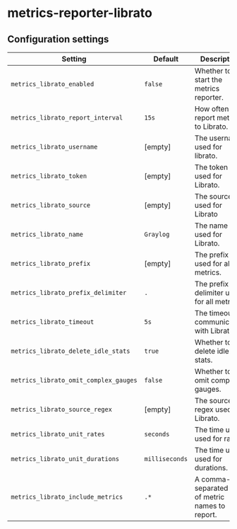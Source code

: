 # metrics-reporter-librato

## Configuration settings

| Setting                               | Default        | Description                                       |
| ------------------------------------- | -------------- | ------------------------------------------------- |
| `metrics_librato_enabled`             | `false`        | Whether to start the metrics reporter.            |
| `metrics_librato_report_interval`     | `15s`          | How often to report metrics to Librato.           |
| `metrics_librato_username`            | [empty]        | The username used for librato.                    |
| `metrics_librato_token`               | [empty]        | The token used for Librato.                       |
| `metrics_librato_source`              | [empty]        | The source used for Librato                       |
| `metrics_librato_name`                | `Graylog`      | The name used for Librato.                        |
| `metrics_librato_prefix`              | [empty]        | The prefix used for all metrics.                  |
| `metrics_librato_prefix_delimiter`    | `.`            | The prefix delimiter used for all metrics.        |
| `metrics_librato_timeout`             | `5s`           | The timeout for communicating with Librato.       |
| `metrics_librato_delete_idle_stats`   | `true`         | Whether to delete idle stats.                     |
| `metrics_librato_omit_complex_gauges` | `false`        | Whether to omit complex gauges.                   |
| `metrics_librato_source_regex`        | [empty]        | The source regex used for Librato.                |
| `metrics_librato_unit_rates`          | `seconds`      | The time unit used for rates.                     |
| `metrics_librato_unit_durations`      | `milliseconds` | The time unit used for durations.                 |
| `metrics_librato_include_metrics`     | `.*`           | A comma-separated list of metric names to report. |
